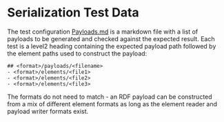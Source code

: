 # Serialization Test Data

The test configuration [Payloads.md](Payloads.md) is a markdown file with a list of payloads to be generated
and checked against the expected result.  Each test is a level2 heading containing the expected payload path
followed by the element paths used to construct the payload:
```
## <format>/payloads/<filename>
- <format>/elements/<file1>
- <format>/elements/<file2>
- <format>/elements/<file3>
```

The formats do not need to match - an RDF payload can be constructed from a mix of different element formats
as long as the element reader and payload writer formats exist.
